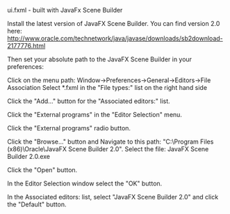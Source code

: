 ui.fxml - built with JavaFx Scene Builder

Install the latest version of JavaFX Scene Builder. You can find version 2.0 here: http://www.oracle.com/technetwork/java/javase/downloads/sb2download-2177776.html

Then set your absolute path to the JavaFX Scene Builder in your preferences:

Click on the menu path: Window->Preferences->General->Editors->File Association
Select *.fxml in the "File types:" list on the right hand side

Click the "Add..." button for the "Associated editors:" list.

Click the "External programs" in the "Editor Selection" menu.

Click the "External programs" radio button.

Click the "Browse..." button and Navigate to this path: "C:\Program Files (x86)\Oracle\JavaFX Scene Builder 2.0". Select the file: JavaFX Scene Builder 2.0.exe

Click the "Open" button.

In the Editor Selection window select the "OK" button.

In the Associated editors: list, select "JavaFX Scene Builder 2.0" and click the "Default" button.
